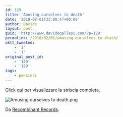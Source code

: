 ```yaml
---
id: 129
title: 'Amusing ourselves to death'
date: '2010-02-01T23:00:47+00:00'
author: Davide
layout: post
guid: 'http://www.davidegallesi.com/?p=129'
permalink: /2010/02/01/amusing-ourselves-to-death/
aktt_tweeted:
    - '1'
    - '1'
original_post_id:
    - '129'
    - '129'
tags:
    - pensieri
---
```


Click [qui](http://www.recombinantrecords.net/docs/2009-05-Amusing-Ourselves-to-Death.html) per visualizzare la striscia completa.

![Amusing ourselves to death.png](https://blog.davidegallesi.com/wp-content/uploads/2011/01/amusing-ourselves-to-death.png "Amusing ourselves to death.png")

Da [Recombinant Records](http://www.recombinantrecords.net).